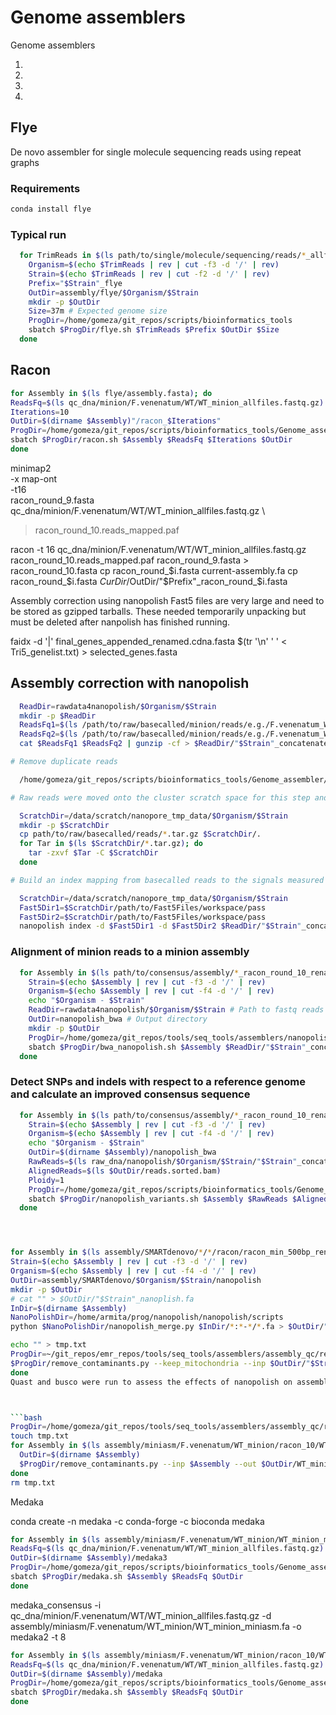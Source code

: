 # Genome assemblers

Genome assemblers

1. 

2. 

3. 

4. 



## Flye

De novo assembler for single molecule sequencing reads using repeat graphs

### Requirements

```bash
conda install flye
```

### Typical run

```bash
  for TrimReads in $(ls path/to/single/molecule/sequencing/reads/*_allfiles.fastq.gz); do
    Organism=$(echo $TrimReads | rev | cut -f3 -d '/' | rev)
    Strain=$(echo $TrimReads | rev | cut -f2 -d '/' | rev)
    Prefix="$Strain"_flye
    OutDir=assembly/flye/$Organism/$Strain
    mkdir -p $OutDir
    Size=37m # Expected genome size
    ProgDir=/home/gomeza/git_repos/scripts/bioinformatics_tools
    sbatch $ProgDir/flye.sh $TrimReads $Prefix $OutDir $Size
  done
```
  
## Racon


```bash
for Assembly in $(ls flye/assembly.fasta); do
ReadsFq=$(ls qc_dna/minion/F.venenatum/WT/WT_minion_allfiles.fastq.gz)
Iterations=10
OutDir=$(dirname $Assembly)"/racon_$Iterations"
ProgDir=/home/gomeza/git_repos/scripts/bioinformatics_tools/Genome_assemblers
sbatch $ProgDir/racon.sh $Assembly $ReadsFq $Iterations $OutDir
done
```

minimap2 \
-x map-ont \
-t16 \
racon_round_9.fasta \
qc_dna/minion/F.venenatum/WT/WT_minion_allfiles.fastq.gz \
> racon_round_10.reads_mapped.paf

racon -t 16 qc_dna/minion/F.venenatum/WT/WT_minion_allfiles.fastq.gz racon_round_10.reads_mapped.paf racon_round_9.fasta > racon_round_10.fasta
cp racon_round_$i.fasta current-assembly.fa
cp racon_round_$i.fasta $CurDir/$OutDir/"$Prefix"_racon_round_$i.fasta


Assembly correction using nanopolish
Fast5 files are very large and need to be stored as gzipped tarballs. These needed temporarily unpacking but must be deleted after nanpolish has finished running.


faidx -d '|' final_genes_appended_renamed.cdna.fasta $(tr '\n' ' ' < Tri5_genelist.txt) > selected_genes.fasta



## Assembly correction with nanopolish

```bash
  ReadDir=rawdata4nanopolish/$Organism/$Strain
  mkdir -p $ReadDir
  ReadsFq1=$(ls /path/to/raw/basecalled/minion/reads/e.g./F.venenatum_WT_07-03-17_albacore_v2.02.fastq.gz)
  ReadsFq2=$(ls /path/to/raw/basecalled/minion/reads/e.g./F.venenatum_WT_18-07-17_albacore_v2.02.fastq.gz)
  cat $ReadsFq1 $ReadsFq2 | gunzip -cf > $ReadDir/"$Strain"_concatenated_reads.fastq

# Remove duplicate reads

  /home/gomeza/git_repos/scripts/bioinformatics_tools/Genome_assembler/nanopolish_remove_dup_reads.py --fastq $ReadDir/"$Strain"_concatenated_reads.fastq --out $ReadDir/"$Strain"_concatenated_reads_filtered.fastq

# Raw reads were moved onto the cluster scratch space for this step and unpacked

  ScratchDir=/data/scratch/nanopore_tmp_data/$Organism/$Strain
  mkdir -p $ScratchDir
  cp path/to/raw/basecalled/reads/*.tar.gz $ScratchDir/.
  for Tar in $(ls $ScratchDir/*.tar.gz); do
    tar -zxvf $Tar -C $ScratchDir
  done

# Build an index mapping from basecalled reads to the signals measured by the sequencer

  ScratchDir=/data/scratch/nanopore_tmp_data/$Organism/$Strain
  Fast5Dir1=$ScratchDir/path/to/Fast5Files/workspace/pass
  Fast5Dir2=$ScratchDir/path/to/Fast5Files/workspace/pass
  nanopolish index -d $Fast5Dir1 -d $Fast5Dir2 $ReadDir/"$Strain"_concatenated_reads_filtered.fastq
```

### Alignment of minion reads to a minion assembly

```bash
  for Assembly in $(ls path/to/consensus/assembly/*_racon_round_10_renamed.fasta); do
    Strain=$(echo $Assembly | rev | cut -f3 -d '/' | rev)
    Organism=$(echo $Assembly | rev | cut -f4 -d '/' | rev)
    echo "$Organism - $Strain"
    ReadDir=rawdata4nanopolish/$Organism/$Strain # Path to fastq reads
    OutDir=nanopolish_bwa # Output directory
    mkdir -p $OutDir
    ProgDir=/home/gomeza/git_repos/tools/seq_tools/assemblers/nanopolish
    sbatch $ProgDir/bwa_nanopolish.sh $Assembly $ReadDir/"$Strain"_concatenated_reads_filtered.fastq $OutDir/nanopolish
  done
```

### Detect SNPs and indels with respect to a reference genome and calculate an improved consensus sequence

```bash
  for Assembly in $(ls path/to/consensus/assembly/*_racon_round_10_renamed.fasta); do
    Strain=$(echo $Assembly | rev | cut -f3 -d '/' | rev)
    Organism=$(echo $Assembly | rev | cut -f4 -d '/' | rev)
    echo "$Organism - $Strain"
    OutDir=$(dirname $Assembly)/nanopolish_bwa
    RawReads=$(ls raw_dna/nanopolish/$Organism/$Strain/"$Strain"_concatenated_reads_filtered.fastq)
    AlignedReads=$(ls $OutDir/reads.sorted.bam)
    Ploidy=1
    ProgDir=/home/gomeza/git_repos/scripts/bioinformatics_tools/Genome_assemblers
    sbatch $ProgDir/nanopolish_variants.sh $Assembly $RawReads $AlignedReads $Ploidy $OutDir/variants
  done
```






```bash



for Assembly in $(ls assembly/SMARTdenovo/*/*/racon/racon_min_500bp_renamed.fasta | grep 'WT' | grep 'albacore'); do
Strain=$(echo $Assembly | rev | cut -f3 -d '/' | rev)
Organism=$(echo $Assembly | rev | cut -f4 -d '/' | rev)
OutDir=assembly/SMARTdenovo/$Organism/$Strain/nanopolish
mkdir -p $OutDir
# cat "" > $OutDir/"$Strain"_nanoplish.fa
InDir=$(dirname $Assembly)
NanoPolishDir=/home/armita/prog/nanopolish/nanopolish/scripts
python $NanoPolishDir/nanopolish_merge.py $InDir/*:*-*/*.fa > $OutDir/"$Strain"_nanoplish.fa

echo "" > tmp.txt
ProgDir=~/git_repos/emr_repos/tools/seq_tools/assemblers/assembly_qc/remove_contaminants
$ProgDir/remove_contaminants.py --keep_mitochondria --inp $OutDir/"$Strain"_nanoplish.fa --out $OutDir/"$Strain"_nanoplish_min_500bp_renamed.fasta --coord_file tmp.txt > $OutDir/log.txt
done
Quast and busco were run to assess the effects of nanopolish on assembly quality:



```bash
ProgDir=/home/gomeza/git_repos/tools/seq_tools/assemblers/assembly_qc/remove_contaminants
touch tmp.txt
for Assembly in $(ls assembly/miniasm/F.venenatum/WT_minion/racon_10/WT_minion_racon_round_10.fasta); do
  OutDir=$(dirname $Assembly)
  $ProgDir/remove_contaminants.py --inp $Assembly --out $OutDir/WT_miniasm_racon10_renamed.fasta --coord_file tmp.txt > $OutDir/log.txt
done
rm tmp.txt
```

Medaka


conda create -n medaka -c conda-forge -c bioconda medaka


```bash
for Assembly in $(ls assembly/miniasm/F.venenatum/WT_minion/WT_minion_miniasm.fa); do
ReadsFq=$(ls qc_dna/minion/F.venenatum/WT/WT_minion_allfiles.fastq.gz)
OutDir=$(dirname $Assembly)/medaka3
ProgDir=/home/gomeza/git_repos/scripts/bioinformatics_tools/Genome_assemblers
sbatch $ProgDir/medaka.sh $Assembly $ReadsFq $OutDir
done
```
medaka_consensus -i qc_dna/minion/F.venenatum/WT/WT_minion_allfiles.fastq.gz -d assembly/miniasm/F.venenatum/WT_minion/WT_minion_miniasm.fa -o medaka2 -t 8

```bash
for Assembly in $(ls assembly/miniasm/F.venenatum/WT_minion/racon_10/WT_miniasm_racon10_renamed.fasta); do
ReadsFq=$(ls qc_dna/minion/F.venenatum/WT/WT_minion_allfiles.fastq.gz)
OutDir=$(dirname $Assembly)/medaka
ProgDir=/home/gomeza/git_repos/scripts/bioinformatics_tools/Genome_assemblers
sbatch $ProgDir/medaka.sh $Assembly $ReadsFq $OutDir
done
```